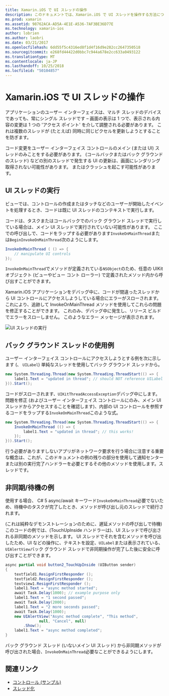 ```yaml
---
title: Xamarin.iOS で UI スレッドの操作
description: このドキュメントでは、Xamarin.iOS で UI スレッドを操作する方法について説明します。 UI スレッドの実行について説明します、バック グラウンド スレッドの使用例を提供し、非同期/待機を検査します。
ms.prod: xamarin
ms.assetid: 98762ACA-AD5A-4E1E-A536-7AF3BE36D77E
ms.technology: xamarin-ios
author: lobrien
ms.author: laobri
ms.date: 03/21/2017
ms.openlocfilehash: 6dd55f5c4316ed8f1d4f16d9e282cc2647350518
ms.sourcegitcommit: e268fd44422d0bbc7c944a678e2cc633a0493122
ms.translationtype: MT
ms.contentlocale: ja-JP
ms.lasthandoff: 10/25/2018
ms.locfileid: "50104857"
---
```

# <a name="working-with-the-ui-thread-in-xamarinios"></a>Xamarin.iOS で UI スレッドの操作

アプリケーションのユーザー インターフェイスは、マルチ スレッドのデバイスであっても、常にシングル スレッドです – 画面の表示は 1 つで、表示される内容の変更は 1 つの 'アクセス ポイント' を介して調整される必要があります。 これは複数のスレッドが (たとえば) 同時に同じピクセルを更新しようとすることを防ぎます。

コード変更をユーザー インターフェイス コントロールのメイン (または UI) スレッドのみことをする必要があります。 (コールバックまたはバック グラウンドのスレッド) などの別のスレッドで発生する UI の更新は、画面にレンダリング取得されない可能性があります。 またはクラッシュを起こす可能性があります。

## <a name="ui-thread-execution"></a>UI スレッドの実行

ビューでは、コントロールの作成またはタッチなどのユーザーが開始したイベントを処理するとき、コードは既に UI スレッドのコンテキストで実行します。

コードは、タスクまたはコールバックでのバック グラウンド スレッドで実行している場合は、メイン UI スレッドで実行されていない可能性があります。 ここでの呼び出しで、コードをラップする必要があります`InvokeOnMainThread`または`BeginInvokeOnMainThread`次のようにします。

```csharp
InvokeOnMainThread ( () => {
    // manipulate UI controls
});
```

`InvokeOnMainThread`でメソッドが定義されている`NSObject`のため、任意の UIKit オブジェクト (ビューやビュー コント ローラー) で定義されたメソッド内から呼び出すことができます。

Xamarin.iOS アプリケーションをデバッグ中に、コードが間違ったスレッドから UI コントロールにアクセスしようしている場合にエラーがスローされます。 これにより、追跡して InvokeOnMainThread メソッドを使用してこれらの問題を修正することができます。 これのみ、デバッグ中に発生し、リリース ビルドでエラーをスローしません。 このようなエラー メッセージが表示されます。

 ![](ui-thread-images/image10.png "UI スレッドの実行")

 <a name="Background_Thread_Example" />


## <a name="background-thread-example"></a>バック グラウンド スレッドの使用例

ユーザー インターフェイス コントロールにアクセスしようとする例を次に示します (、 `UILabel`) 単純なスレッドを使用してバック グラウンド スレッドから。

```csharp
new System.Threading.Thread(new System.Threading.ThreadStart(() => {
    label1.Text = "updated in thread"; // should NOT reference UILabel on background thread!
})).Start();
```

コードがスローされます、`UIKitThreadAccessException`デバッグ中にします。 問題を修正 (およびユーザー インターフェイス コントロールにのみ、メイン UI スレッドからアクセスすることを確認します)、内部の UI コントロールを参照するコードをラップする`InvokeOnMainThread`このような式。

```csharp
new System.Threading.Thread(new System.Threading.ThreadStart(() => {
    InvokeOnMainThread (() => {
        label1.Text = "updated in thread"; // this works!
    });
})).Start();
```

行う必要がありますしないアプリがネットワーク要求を行う場合に注意する重要な概念は、これが、このドキュメントの例の残りの部分を使用して通知センターまたは別の実行完了ハンドラーを必要とするその他のメソッドを使用します。スレッドです。

 <a name="Async_Await_Example" />


## <a name="asyncawait-example"></a>非同期/待機の例

使用する場合、 C# 5 async/await キーワード`InvokeOnMainThread`必要でないため、待機中のタスクが完了したとき、メソッドが呼び出し元のスレッドで続行されます。

(これは純粋なデモンストレーションのために、遅延メソッドの呼び出しで待機) このコードの例では、(TouchUpInside ハンドラーは)、UI スレッドで呼び出される非同期のメソッドを示します。 UI スレッドでそれを含むメソッドを呼び出したため、UI などの操作に、テキストを設定、`UILabel`または表示されている、`UIAlertView`バック グラウンド スレッドで非同期操作が完了した後に安全に呼び出すことができます。

```csharp
async partial void button2_TouchUpInside (UIButton sender)
{
    textfield1.ResignFirstResponder ();
    textfield2.ResignFirstResponder ();
    textview1.ResignFirstResponder ();
    label1.Text = "async method started";
    await Task.Delay(1000); // example purpose only
    label1.Text = "1 second passed";
    await Task.Delay(2000);
    label1.Text = "2 more seconds passed";
    await Task.Delay(1000);
    new UIAlertView("Async method complete", "This method", 
               null, "Cancel", null)
        .Show();
    label1.Text = "async method completed";
}
```

バック グラウンド スレッド (いないメイン UI スレッド) から非同期メソッドが呼び出された場合、`InvokeOnMainThread`必要なことができるようにします。


## <a name="related-links"></a>関連リンク

- [コントロール (サンプル)](https://developer.xamarin.com/samples/Controls/)
- [スレッド化](~/ios/app-fundamentals/threading.md)
